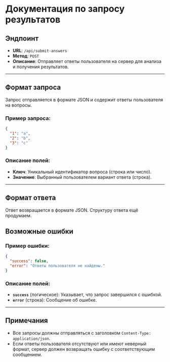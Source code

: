 # Документация по запросу результатов

## Эндпоинт

- **URL**: `/api/submit-answers`
- **Метод**: `POST`
- **Описание**: Отправляет ответы пользователя на сервер для анализа и получения результатов.

---

## Формат запроса

Запрос отправляется в формате JSON и содержит ответы пользователя на вопросы.

### Пример запроса:

```json
{
  "1": "a",
  "2": "b",
  "3": "c"
}
```

### Описание полей:
- **Ключ**: Уникальный идентификатор вопроса (строка или число).
- **Значение**: Выбранный пользователем вариант ответа (строка).

---

## Формат ответа

Ответ возвращается в формате JSON. Структуру ответа ещё продумаем.


## Возможные ошибки

### Пример ошибки:

```json
{
  "success": false,
  "error": "Ответы пользователя не найдены."
}
```

### Описание полей:
- **`success`** (логическое): Указывает, что запрос завершился с ошибкой.
- **`error`** (строка): Сообщение об ошибке.

---

## Примечания

- Все запросы должны отправляться с заголовком `Content-Type: application/json`.
- Если ответы пользователя отсутствуют или имеют неверный формат, сервер должен возвращать ошибку с соответствующим сообщением.